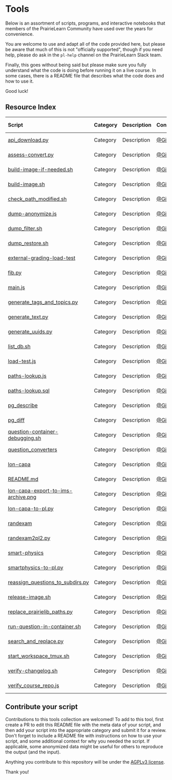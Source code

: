 # Tools

Below is an assortment of scripts, programs, and interactive notebooks that members of the PrairieLearn Community have used over the years for convenience.

You are welcome to use and adapt all of the code provided here, but please be aware that much of this is not "officially supported", though if you need help, please do ask in the `pl-help` channel on the PrairieLearn Slack team.

Finally, this goes without being said but please make sure you fully understand what the code is doing before running it on a live course.
In some cases, there is a README file that describes what the code does and how to use it.

Good luck!

## Resource Index

| Script                                 | Category   | Description   | Contributed By                                 | Old Link                                                                                                  |
|:---------------------------------------|:-----------|:--------------|:-----------------------------------------------|:----------------------------------------------------------------------------------------------------------|
| [api_download.py]()                    | Category   | Description   | [@GitHubUsername](https://github.com/username) | [Old Link](https://github.com/PrairieLearn/PrairieLearn/tree/master/tools/api_download.py)                    |
| [assess-convert.py]()                  | Category   | Description   | [@GitHubUsername](https://github.com/username) | [Old Link](https://github.com/PrairieLearn/PrairieLearn/tree/master/tools/assess-convert.py)                  |
| [build-image-if-needed.sh]()           | Category   | Description   | [@GitHubUsername](https://github.com/username) | [Old Link](https://github.com/PrairieLearn/PrairieLearn/tree/master/tools/build-image-if-needed.sh)           |
| [build-image.sh]()                     | Category   | Description   | [@GitHubUsername](https://github.com/username) | [Old Link](https://github.com/PrairieLearn/PrairieLearn/tree/master/tools/build-image.sh)                     |
| [check_path_modified.sh]()             | Category   | Description   | [@GitHubUsername](https://github.com/username) | [Old Link](https://github.com/PrairieLearn/PrairieLearn/tree/master/tools/check_path_modified.sh)             |
| [dump-anonymize.js]()                  | Category   | Description   | [@GitHubUsername](https://github.com/username) | [Old Link](https://github.com/PrairieLearn/PrairieLearn/tree/master/tools/dump-anonymize.js)                  |
| [dump_filter.sh]()                     | Category   | Description   | [@GitHubUsername](https://github.com/username) | [Old Link](https://github.com/PrairieLearn/PrairieLearn/tree/master/tools/dump_filter.sh)                     |
| [dump_restore.sh]()                    | Category   | Description   | [@GitHubUsername](https://github.com/username) | [Old Link](https://github.com/PrairieLearn/PrairieLearn/tree/master/tools/dump_restore.sh)                    |
| [external-grading-load-test]()         | Category   | Description   | [@GitHubUsername](https://github.com/username) | [Old Link](https://github.com/PrairieLearn/PrairieLearn/tree/master/tools/external-grading-load-test)         |
| [fib.py]()                             | Category   | Description   | [@GitHubUsername](https://github.com/username) | [Old Link](https://github.com/PrairieLearn/PrairieLearn/tree/master/tools/fib.py)                             |
| [main.js]()                            | Category   | Description   | [@GitHubUsername](https://github.com/username) | [Old Link](https://github.com/PrairieLearn/PrairieLearn/tree/master/tools/main.js)                            |
| [generate_tags_and_topics.py]()        | Category   | Description   | [@GitHubUsername](https://github.com/username) | [Old Link](https://github.com/PrairieLearn/PrairieLearn/tree/master/tools/generate_tags_and_topics.py)        |
| [generate_text.py]()                   | Category   | Description   | [@GitHubUsername](https://github.com/username) | [Old Link](https://github.com/PrairieLearn/PrairieLearn/tree/master/tools/generate_text.py)                   |
| [generate_uuids.py]()                  | Category   | Description   | [@GitHubUsername](https://github.com/username) | [Old Link](https://github.com/PrairieLearn/PrairieLearn/tree/master/tools/generate_uuids.py)                  |
| [list_db.sh]()                         | Category   | Description   | [@GitHubUsername](https://github.com/username) | [Old Link](https://github.com/PrairieLearn/PrairieLearn/tree/master/tools/list_db.sh)                         |
| [load-test.js]()                       | Category   | Description   | [@GitHubUsername](https://github.com/username) | [Old Link](https://github.com/PrairieLearn/PrairieLearn/tree/master/tools/load-test.js)                       |
| [paths-lookup.js]()                    | Category   | Description   | [@GitHubUsername](https://github.com/username) | [Old Link](https://github.com/PrairieLearn/PrairieLearn/tree/master/tools/paths-lookup.js)                    |
| [paths-lookup.sql]()                   | Category   | Description   | [@GitHubUsername](https://github.com/username) | [Old Link](https://github.com/PrairieLearn/PrairieLearn/tree/master/tools/paths-lookup.sql)                   |
| [pg_describe]()                        | Category   | Description   | [@GitHubUsername](https://github.com/username) | [Old Link](https://github.com/PrairieLearn/PrairieLearn/tree/master/tools/pg_describe)                        |
| [pg_diff]()                            | Category   | Description   | [@GitHubUsername](https://github.com/username) | [Old Link](https://github.com/PrairieLearn/PrairieLearn/tree/master/tools/pg_diff)                            |
| [question-container-debugging.sh]()    | Category   | Description   | [@GitHubUsername](https://github.com/username) | [Old Link](https://github.com/PrairieLearn/PrairieLearn/tree/master/tools/question-container-debugging.sh)    |
| [question_converters]()                | Category   | Description   | [@GitHubUsername](https://github.com/username) | [Old Link](https://github.com/PrairieLearn/PrairieLearn/tree/master/tools/question_converters)                |
| [lon-capa]()                           | Category   | Description   | [@GitHubUsername](https://github.com/username) | [Old Link](https://github.com/PrairieLearn/PrairieLearn/tree/master/tools/lon-capa)                           |
| [README.md]()                          | Category   | Description   | [@GitHubUsername](https://github.com/username) | [Old Link](https://github.com/PrairieLearn/PrairieLearn/tree/master/tools/README.md)                          |
| [lon-capa-export-to-ims-archive.png]() | Category   | Description   | [@GitHubUsername](https://github.com/username) | [Old Link](https://github.com/PrairieLearn/PrairieLearn/tree/master/tools/lon-capa-export-to-ims-archive.png) |
| [lon-capa-to-pl.py]()                  | Category   | Description   | [@GitHubUsername](https://github.com/username) | [Old Link](https://github.com/PrairieLearn/PrairieLearn/tree/master/tools/lon-capa-to-pl.py)                  |
| [randexam]()                           | Category   | Description   | [@GitHubUsername](https://github.com/username) | [Old Link](https://github.com/PrairieLearn/PrairieLearn/tree/master/tools/randexam)                           |
| [randexam2pl2.py]()                    | Category   | Description   | [@GitHubUsername](https://github.com/username) | [Old Link](https://github.com/PrairieLearn/PrairieLearn/tree/master/tools/randexam2pl2.py)                    |
| [smart-physics]()                      | Category   | Description   | [@GitHubUsername](https://github.com/username) | [Old Link](https://github.com/PrairieLearn/PrairieLearn/tree/master/tools/smart-physics)                      |
| [smartphysics-to-pl.py]()              | Category   | Description   | [@GitHubUsername](https://github.com/username) | [Old Link](https://github.com/PrairieLearn/PrairieLearn/tree/master/tools/smartphysics-to-pl.py)              |
| [reassign_questions_to_subdirs.py]()   | Category   | Description   | [@GitHubUsername](https://github.com/username) | [Old Link](https://github.com/PrairieLearn/PrairieLearn/tree/master/tools/reassign_questions_to_subdirs.py)   |
| [release-image.sh]()                   | Category   | Description   | [@GitHubUsername](https://github.com/username) | [Old Link](https://github.com/PrairieLearn/PrairieLearn/tree/master/tools/release-image.sh)                   |
| [replace_prairielib_paths.py]()        | Category   | Description   | [@GitHubUsername](https://github.com/username) | [Old Link](https://github.com/PrairieLearn/PrairieLearn/tree/master/tools/replace_prairielib_paths.py)        |
| [run-question-in-container.sh]()       | Category   | Description   | [@GitHubUsername](https://github.com/username) | [Old Link](https://github.com/PrairieLearn/PrairieLearn/tree/master/tools/run-question-in-container.sh)       |
| [search_and_replace.py]()              | Category   | Description   | [@GitHubUsername](https://github.com/username) | [Old Link](https://github.com/PrairieLearn/PrairieLearn/tree/master/tools/search_and_replace.py)              |
| [start_workspace_tmux.sh]()            | Category   | Description   | [@GitHubUsername](https://github.com/username) | [Old Link](https://github.com/PrairieLearn/PrairieLearn/tree/master/tools/start_workspace_tmux.sh)            |
| [verify-changelog.sh]()                | Category   | Description   | [@GitHubUsername](https://github.com/username) | [Old Link](https://github.com/PrairieLearn/PrairieLearn/tree/master/tools/verify-changelog.sh)                |
| [verify_course_repo.js]()              | Category   | Description   | [@GitHubUsername](https://github.com/username) | [Old Link](https://github.com/PrairieLearn/PrairieLearn/tree/master/tools/verify_course_repo.js)              |

## Contribute your script

Contributions to this tools collection are welcomed!
To add to this tool, first create a PR to edit this README file with the meta data of your script, and then add your script into the appropriate category and submit it for a review.
Don't forget to include a README file with instructions on how to use your script, and some additional context for why you needed the script.
If applicable, some anonymized data might be useful for others to reproduce the output (and the input).

Anything you contribute to this repository will be under the [AGPLv3 license](https://github.com/PrairieLearn/PrairieLearn/blob/master/LICENSE).

Thank you!
